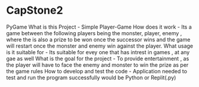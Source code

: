 # CapStone2
PyGame
What is this Project - Simple Player-Game
How does it work - Its a game between the following players being the monster, player, enemy , where the is also a prize to be won once the successor wins and the game will restart once the monster and enemy win against the player.
What usage is it suitable for - Its suitable for evey one that has intrest in games , at any gae as well
What is the goal for the project - To provide entertainment , as the player will have to face the enemy and monster to win the prize as per the game rules 
How to develop and test the code - Application needed to test and run the program successfully would be Python or Replit(.py)
